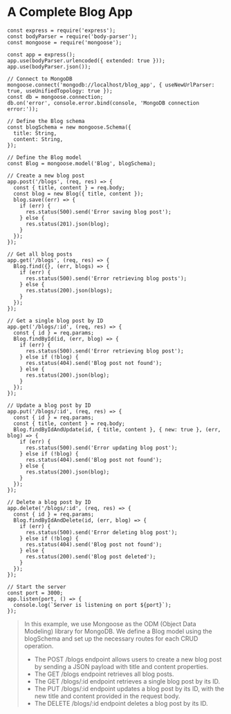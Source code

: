 # A Complete Blog App

```
const express = require('express');
const bodyParser = require('body-parser');
const mongoose = require('mongoose');

const app = express();
app.use(bodyParser.urlencoded({ extended: true }));
app.use(bodyParser.json());

// Connect to MongoDB
mongoose.connect('mongodb://localhost/blog_app', { useNewUrlParser: true, useUnifiedTopology: true });
const db = mongoose.connection;
db.on('error', console.error.bind(console, 'MongoDB connection error:'));

// Define the Blog schema
const blogSchema = new mongoose.Schema({
  title: String,
  content: String,
});

// Define the Blog model
const Blog = mongoose.model('Blog', blogSchema);

// Create a new blog post
app.post('/blogs', (req, res) => {
  const { title, content } = req.body;
  const blog = new Blog({ title, content });
  blog.save((err) => {
    if (err) {
      res.status(500).send('Error saving blog post');
    } else {
      res.status(201).json(blog);
    }
  });
});

// Get all blog posts
app.get('/blogs', (req, res) => {
  Blog.find({}, (err, blogs) => {
    if (err) {
      res.status(500).send('Error retrieving blog posts');
    } else {
      res.status(200).json(blogs);
    }
  });
});

// Get a single blog post by ID
app.get('/blogs/:id', (req, res) => {
  const { id } = req.params;
  Blog.findById(id, (err, blog) => {
    if (err) {
      res.status(500).send('Error retrieving blog post');
    } else if (!blog) {
      res.status(404).send('Blog post not found');
    } else {
      res.status(200).json(blog);
    }
  });
});

// Update a blog post by ID
app.put('/blogs/:id', (req, res) => {
  const { id } = req.params;
  const { title, content } = req.body;
  Blog.findByIdAndUpdate(id, { title, content }, { new: true }, (err, blog) => {
    if (err) {
      res.status(500).send('Error updating blog post');
    } else if (!blog) {
      res.status(404).send('Blog post not found');
    } else {
      res.status(200).json(blog);
    }
  });
});

// Delete a blog post by ID
app.delete('/blogs/:id', (req, res) => {
  const { id } = req.params;
  Blog.findByIdAndDelete(id, (err, blog) => {
    if (err) {
      res.status(500).send('Error deleting blog post');
    } else if (!blog) {
      res.status(404).send('Blog post not found');
    } else {
      res.status(200).send('Blog post deleted');
    }
  });
});

// Start the server
const port = 3000;
app.listen(port, () => {
  console.log(`Server is listening on port ${port}`);
});

```

> In this example, we use Mongoose as the ODM (Object Data Modeling) library for MongoDB. We define a Blog model using the blogSchema and set up the necessary routes for each CRUD operation.
>- The POST /blogs endpoint allows users to create a new blog post by sending a JSON payload with title and content properties.  
>- The GET /blogs endpoint retrieves all blog posts.
>- The GET /blogs/:id endpoint retrieves a single blog post by its ID.
>- The PUT /blogs/:id endpoint updates a blog post by its ID, with the new title and content provided in the request body.
>- The DELETE /blogs/:id endpoint deletes a blog post by its ID.